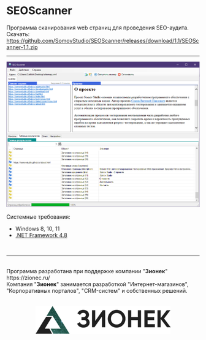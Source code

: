 # SEOScanner
Программа сканирования web страниц для проведения SEO-аудита.
<br>
Скачать: https://github.com/SomovStudio/SEOScanner/releases/download/1.1/SEOScanner-1.1.zip

<hr>

<p align="center">
  <img src="https://github.com/SomovStudio/SEOScanner/blob/main/SEOScanner/image/SeoScanner.png">
</p>

Системные требования: 
<br>
<ul>
	<li>Windows 8, 10, 11</li>
	<li><a href="https://dotnet.microsoft.com/download/dotnet-framework" target="_blank">.NET Framework 4.8</a></li>
</ul>
<br>
<hr>
<br>Программа разработана при поддержке компании "<b>Зионек</b>" https://zionec.ru/
<br>Компания "<b>Зионек</b>" занимается разработкой "Интернет-магазинов", "Корпоративных порталов", "CRM-систем" и собственных решений.
<br><br>
<p align="center">
  <img src="https://github.com/SomovStudio/Hat/blob/main/Img/partners/companyzionec.png">
</p>
